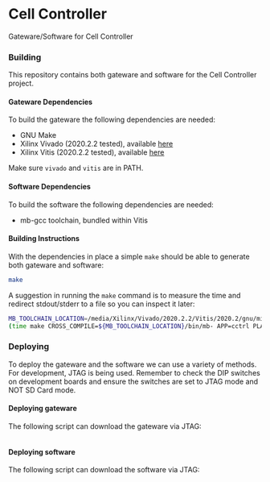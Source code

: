 Cell Controller
===============

Gateware/Software for Cell Controller

### Building

This repository contains both gateware and software
for the Cell Controller project.

#### Gateware Dependencies

To build the gateware the following dependencies are needed:

* GNU Make
* Xilinx Vivado (2020.2.2 tested), available [here](https://www.xilinx.com/support/download/index.html/content/xilinx/en/downloadNav/vivado-design-tools.html)
* Xilinx Vitis (2020.2.2 tested), available [here](https://www.xilinx.com/support/download/index.html/content/xilinx/en/downloadNav/vitis.html)

Make sure `vivado` and `vitis` are in PATH.

#### Software Dependencies

To build the software the following dependencies are needed:

* mb-gcc toolchain, bundled within Vitis

#### Building Instructions

With the dependencies in place a simple `make` should be able to generate
both gateware and software:

```bash
make
```

A suggestion in running the `make` command is to measure the time
and redirect stdout/stderr to a file so you can inspect it later:

```bash
MB_TOOLCHAIN_LOCATION=/media/Xilinx/Vivado/2020.2.2/Vitis/2020.2/gnu/microblaze/lin
(time make CROSS_COMPILE=${MB_TOOLCHAIN_LOCATION}/bin/mb- APP=cctrl PLATFORM=marble && notify-send 'Compilation SUCCESS' || notify-send 'Compilation ERROR'; date) 2>&1 | tee make_output
```

### Deploying

To deploy the gateware and the software we can use a variety of
methods. For development, JTAG is being used. Remember to check
the DIP switches on development boards and ensure the switches
are set to JTAG mode and NOT SD Card mode.

#### Deploying gateware

The following script can download the gateware via JTAG:

```bash
```

#### Deploying software

The following script can download the software via JTAG:

```bash
```
